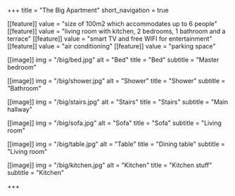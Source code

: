 +++
title = "The Big Apartment"
short_navigation = true

[[feature]]
  value = "size of 100m2 which accommodates up to 6 people"
[[feature]]
  value = "living room with kitchen, 2 bedrooms, 1 bathroom and a terrace"
[[feature]]
  value = "smart TV and free WIFI for entertainment"
[[feature]]
  value = "air conditioning"
[[feature]]
  value = "parking space"

[[image]]
  img = "/big/bed.jpg"
  alt = "Bed"
  title = "Bed"
  subtitle = "Master bedroom"

[[image]]
  img = "/big/shower.jpg"
  alt = "Shower"
  title = "Shower"
  subtitle = "Bathroom"

[[image]]
  img = "/big/stairs.jpg"
  alt = "Stairs"
  title = "Stairs"
  subtitle = "Main hallway"

[[image]]
  img = "/big/sofa.jpg"
  alt = "Sofa"
  title = "Sofa"
  subtitle = "Living room"

[[image]]
  img = "/big/table.jpg"
  alt = "Table"
  title = "Dining table"
  subtitle = "Living room"

[[image]]
  img = "/big/kitchen.jpg"
  alt = "Kitchen"
  title = "Kitchen stuff"
  subtitle = "Kitchen"

+++


